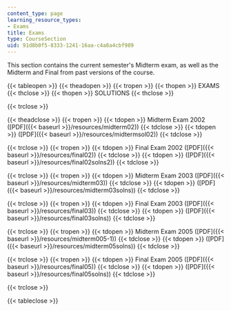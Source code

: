 ```yaml
---
content_type: page
learning_resource_types:
- Exams
title: Exams
type: CourseSection
uid: 91d8b0f5-8333-1241-16aa-c4a8a4cbf989
---
```


This section contains the current semester's Midterm exam, as well as the Midterm and Final from past versions of the course.

{{< tableopen >}}
{{< theadopen >}}
{{< tropen >}}
{{< thopen >}}
EXAMS
{{< thclose >}}
{{< thopen >}}
SOLUTIONS
{{< thclose >}}

{{< trclose >}}

{{< theadclose >}}
{{< tropen >}}
{{< tdopen >}}
Midterm Exam 2002 ([PDF]({{< baseurl >}}/resources/midterm02))
{{< tdclose >}}
{{< tdopen >}}
([PDF]({{< baseurl >}}/resources/midtermsol02))
{{< tdclose >}}

{{< trclose >}}
{{< tropen >}}
{{< tdopen >}}
Final Exam 2002 ([PDF]({{< baseurl >}}/resources/final02))
{{< tdclose >}}
{{< tdopen >}}
([PDF]({{< baseurl >}}/resources/final02solns2))
{{< tdclose >}}

{{< trclose >}}
{{< tropen >}}
{{< tdopen >}}
Midterm Exam 2003 ([PDF]({{< baseurl >}}/resources/midterm03))
{{< tdclose >}}
{{< tdopen >}}
([PDF]({{< baseurl >}}/resources/midterm03solns))
{{< tdclose >}}

{{< trclose >}}
{{< tropen >}}
{{< tdopen >}}
Final Exam 2003 ([PDF]({{< baseurl >}}/resources/final03))
{{< tdclose >}}
{{< tdopen >}}
([PDF]({{< baseurl >}}/resources/final03solns))
{{< tdclose >}}

{{< trclose >}}
{{< tropen >}}
{{< tdopen >}}
Midterm Exam 2005 ([PDF]({{< baseurl >}}/resources/midterm005-1))
{{< tdclose >}}
{{< tdopen >}}
([PDF]({{< baseurl >}}/resources/midterm05solns))
{{< tdclose >}}

{{< trclose >}}
{{< tropen >}}
{{< tdopen >}}
Final Exam 2005 ([PDF]({{< baseurl >}}/resources/final05))
{{< tdclose >}}
{{< tdopen >}}
([PDF]({{< baseurl >}}/resources/final05solns))
{{< tdclose >}}

{{< trclose >}}

{{< tableclose >}}
